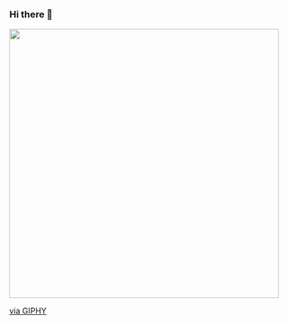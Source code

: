 ### Hi there 👋

<img src="https://giphy.com/embed/o0vwzuFwCGAFO" width="480" height="480" frameBorder="0" class="giphy-embed" allowFullScreen><p><a href="https://giphy.com/gifs/cat-hacker-webs-o0vwzuFwCGAFO">via GIPHY</a></p>

<!--
**LautrecSec/LautrecSec** is a ✨ _special_ ✨ repository because its `README.md` (this file) appears on your GitHub profile.

Here are some ideas to get you started:

- 🔭 I’m currently working on ...
- 🌱 I’m currently learning ...
- 👯 I’m looking to collaborate on ...
- 🤔 I’m looking for help with ...
- 💬 Ask me about ...
- 📫 How to reach me: ...
- 😄 Pronouns: ...
- ⚡ Fun fact: ...
-->
